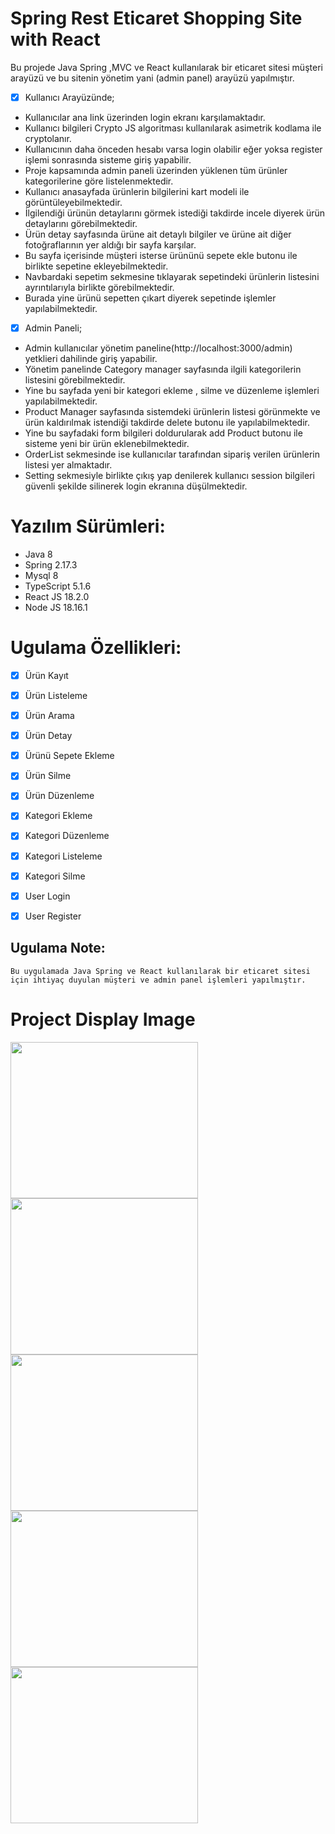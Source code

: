 # Spring Rest Eticaret Shopping Site with React

Bu projede Java Spring ,MVC ve React kullanılarak bir eticaret sitesi müşteri arayüzü ve bu sitenin yönetim yani (admin panel) arayüzü yapılmıştır. 
 - [x]  Kullanıcı Arayüzünde;
  - Kullanıcılar ana link üzerinden login ekranı karşılamaktadır.
  - Kullanıcı bilgileri Crypto JS algoritması kullanılarak  asimetrik kodlama ile cryptolanır.
  - Kullanıcının daha önceden hesabı varsa login olabilir eğer yoksa register işlemi sonrasında sisteme giriş yapabilir.
  - Proje kapsamında admin paneli üzerinden yüklenen tüm ürünler kategorilerine göre listelenmektedir.
  - Kullanıcı anasayfada ürünlerin bilgilerini kart modeli ile görüntüleyebilmektedir.
  - İlgilendiği ürünün detaylarını görmek istediği takdirde incele diyerek ürün detaylarını görebilmektedir.
  - Ürün detay sayfasında ürüne ait detaylı bilgiler ve ürüne ait diğer fotoğraflarının yer aldığı bir sayfa karşılar. 
  - Bu sayfa içerisinde müşteri isterse ürününü sepete ekle butonu ile birlikte sepetine ekleyebilmektedir.
  - Navbardaki sepetim sekmesine tıklayarak sepetindeki ürünlerin listesini ayrıntılarıyla birlikte görebilmektedir.
  - Burada yine ürünü sepetten çıkart diyerek sepetinde işlemler yapılabilmektedir.
 - [x]  Admin Paneli;
  - Admin kullanıcılar yönetim paneline(http://localhost:3000/admin) yetklieri dahilinde  giriş yapabilir.
  - Yönetim panelinde Category manager sayfasında ilgili kategorilerin listesini görebilmektedir.
  - Yine bu sayfada yeni bir kategori ekleme , silme ve düzenleme işlemleri yapılabilmektedir.
  - Product Manager sayfasında sistemdeki ürünlerin listesi görünmekte ve ürün kaldırılmak istendiği takdirde delete butonu ile yapılabilmektedir.
  - Yine bu sayfadaki form bilgileri doldurularak add Product butonu ile sisteme yeni bir ürün eklenebilmektedir.
  - OrderList sekmesinde ise kullanıcılar tarafından sipariş verilen ürünlerin listesi yer almaktadır.
  - Setting sekmesiyle birlikte çıkış yap denilerek kullanıcı session bilgileri güvenli şekilde silinerek login ekranına düşülmektedir.


# Yazılım Sürümleri:
- Java 8
- Spring 2.17.3
- Mysql 8
- TypeScript 5.1.6
- React JS  18.2.0
- Node JS 18.16.1
  
    
# Ugulama Özellikleri:

- [x] Ürün Kayıt
- [x] Ürün Listeleme
- [x] Ürün Arama
- [x] Ürün Detay
- [x] Ürünü Sepete Ekleme
- [x] Ürün Silme
- [x] Ürün Düzenleme
- [x] Kategori Ekleme
- [x] Kategori Düzenleme
- [x] Kategori Listeleme
- [x] Kategori Silme
- [x] User Login
- [x] User Register


## Ugulama Note:
```
Bu uygulamada Java Spring ve React kullanılarak bir eticaret sitesi için ihtiyaç duyulan müşteri ve admin panel işlemleri yapılmıştır.
```


# Project Display Image
<p>

<img src="https://github.com/isahatipoglu74/Spring_MVC_Product_Manager_and_Note_App/blob/main/1.png" width="300" height="250" style="max-width:100%;"></a>
<img src="https://github.com/isahatipoglu74/Spring_MVC_Product_Manager_and_Note_App/blob/main/2.png" width="300" height="250" style="max-width:100%;"></a>
<img src="https://github.com/isahatipoglu74/Spring_MVC_Product_Manager_and_Note_App/blob/main/3.png" width="300" height="250" style="max-width:100%;"></a>
<img src="https://github.com/isahatipoglu74/Spring_MVC_Product_Manager_and_Note_App/blob/main/4.png" width="300" height="250" style="max-width:100%;"></a>
<img src="https://github.com/isahatipoglu74/Spring_MVC_Product_Manager_and_Note_App/blob/main/5.png" width="300" height="250" style="max-width:100%;"></a>
</p>


